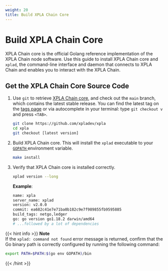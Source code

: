 ```yaml
---
weight: 20
title: Build XPLA Chain Core
---
```


# Build XPLA Chain Core

XPLA Chain core is the official Golang reference implementation of the XPLA Chain node software. Use this guide to install XPLA Chain core and `xplad`, the command-line interface and daemon that connects to XPLA Chain and enables you to interact with the XPLA Chain.

## Get the XPLA Chain Core Source Code

1. Use `git` to retrieve [XPLA Chain core](https://github.com/xpladev/xpla/), and check out the `main` branch, which contains the latest stable release. You can find the latest tag on the [tags page](https://github.com/xpladev/xpla/tags) or via autocomplete in your terminal: type `git checkout v` and press `<TAB>`.

   ```sh
   git clone https://github.com/xpladev/xpla
   cd xpla
   git checkout [latest version]
   ```

2. Build XPLA Chain core. This will install the `xplad` executable to your [ `GOPATH` ](https://go.dev/doc/gopath_code) environment variable.

   ```bash
   make install
   ```

3. Verify that XPLA Chain core is installed correctly.

   ```bash
   xplad version --long
   ```

   **Example**:

   ```bash
   name: xpla
   server_name: xplad
   version: v2.0.0
   commit: ea682c41e7e71ba0b182c9e7f989855fb9595885
   build_tags: netgo,ledger
   go: go version go1.18.2 darwin/amd64
   # ...followed by a lot of dependencies
   ```

{{< hint info >}}
**Note**  
If the `xplad: command not found` error message is returned, confirm that the Go binary path is correctly configured by running the following command:

```bash
export PATH=$PATH:$(go env GOPATH)/bin
```
{{< /hint >}}
